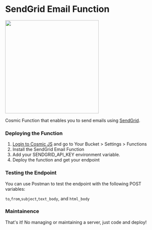 # SendGrid Email Function
<img src="https://cosmic-s3.imgix.net/ed58d700-7b2c-11e8-9d6b-252d8b978aea-SendGrid-Logo.png?w=1000" width="300" />

Cosmic Function that enables you to send emails using [SendGrid](https://sendgrid.com).

### Deploying the Function
1. [Login to Cosmic JS](https://cosmicjs.com) and go to Your Bucket > Settings > Functions
2. Install the SendGrid Email Function
3. Add your SENDGRID_API_KEY environment variable.
4. Deploy the function and get your endpoint

### Testing the Endpoint
You can use Postman to test the endpoint with the following POST variables:

`to`,`from`,`subject`,`text_body`, and `html_body`


### Maintainence
That's it! No managing or maintaining a server, just code and deploy!
